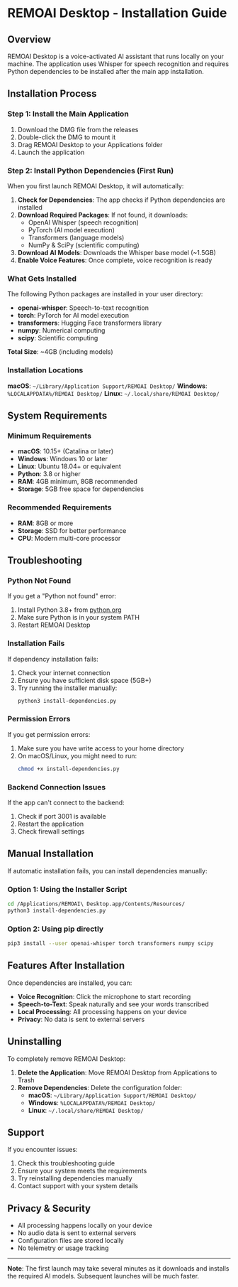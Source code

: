 # REMOAI Desktop - Installation Guide

## Overview

REMOAI Desktop is a voice-activated AI assistant that runs locally on your machine. The application uses Whisper for speech recognition and requires Python dependencies to be installed after the main app installation.

## Installation Process

### Step 1: Install the Main Application

1. Download the DMG file from the releases
2. Double-click the DMG to mount it
3. Drag REMOAI Desktop to your Applications folder
4. Launch the application

### Step 2: Install Python Dependencies (First Run)

When you first launch REMOAI Desktop, it will automatically:

1. **Check for Dependencies**: The app checks if Python dependencies are installed
2. **Download Required Packages**: If not found, it downloads:
   - OpenAI Whisper (speech recognition)
   - PyTorch (AI model execution)
   - Transformers (language models)
   - NumPy & SciPy (scientific computing)
3. **Download AI Models**: Downloads the Whisper base model (~1.5GB)
4. **Enable Voice Features**: Once complete, voice recognition is ready

### What Gets Installed

The following Python packages are installed in your user directory:

- **openai-whisper**: Speech-to-text recognition
- **torch**: PyTorch for AI model execution
- **transformers**: Hugging Face transformers library
- **numpy**: Numerical computing
- **scipy**: Scientific computing

**Total Size**: ~4GB (including models)

### Installation Locations

**macOS**: `~/Library/Application Support/REMOAI Desktop/`
**Windows**: `%LOCALAPPDATA%/REMOAI Desktop/`
**Linux**: `~/.local/share/REMOAI Desktop/`

## System Requirements

### Minimum Requirements
- **macOS**: 10.15+ (Catalina or later)
- **Windows**: Windows 10 or later
- **Linux**: Ubuntu 18.04+ or equivalent
- **Python**: 3.8 or higher
- **RAM**: 4GB minimum, 8GB recommended
- **Storage**: 5GB free space for dependencies

### Recommended Requirements
- **RAM**: 8GB or more
- **Storage**: SSD for better performance
- **CPU**: Modern multi-core processor

## Troubleshooting

### Python Not Found
If you get a "Python not found" error:
1. Install Python 3.8+ from [python.org](https://python.org)
2. Make sure Python is in your system PATH
3. Restart REMOAI Desktop

### Installation Fails
If dependency installation fails:
1. Check your internet connection
2. Ensure you have sufficient disk space (5GB+)
3. Try running the installer manually:
   ```bash
   python3 install-dependencies.py
   ```

### Permission Errors
If you get permission errors:
1. Make sure you have write access to your home directory
2. On macOS/Linux, you might need to run:
   ```bash
   chmod +x install-dependencies.py
   ```

### Backend Connection Issues
If the app can't connect to the backend:
1. Check if port 3001 is available
2. Restart the application
3. Check firewall settings

## Manual Installation

If automatic installation fails, you can install dependencies manually:

### Option 1: Using the Installer Script
```bash
cd /Applications/REMOAI\ Desktop.app/Contents/Resources/
python3 install-dependencies.py
```

### Option 2: Using pip directly
```bash
pip3 install --user openai-whisper torch transformers numpy scipy
```

## Features After Installation

Once dependencies are installed, you can:

- **Voice Recognition**: Click the microphone to start recording
- **Speech-to-Text**: Speak naturally and see your words transcribed
- **Local Processing**: All processing happens on your device
- **Privacy**: No data is sent to external servers

## Uninstalling

To completely remove REMOAI Desktop:

1. **Delete the Application**: Move REMOAI Desktop from Applications to Trash
2. **Remove Dependencies**: Delete the configuration folder:
   - **macOS**: `~/Library/Application Support/REMOAI Desktop/`
   - **Windows**: `%LOCALAPPDATA%/REMOAI Desktop/`
   - **Linux**: `~/.local/share/REMOAI Desktop/`

## Support

If you encounter issues:

1. Check this troubleshooting guide
2. Ensure your system meets the requirements
3. Try reinstalling dependencies manually
4. Contact support with your system details

## Privacy & Security

- All processing happens locally on your device
- No audio data is sent to external servers
- Configuration files are stored locally
- No telemetry or usage tracking

---

**Note**: The first launch may take several minutes as it downloads and installs the required AI models. Subsequent launches will be much faster.
